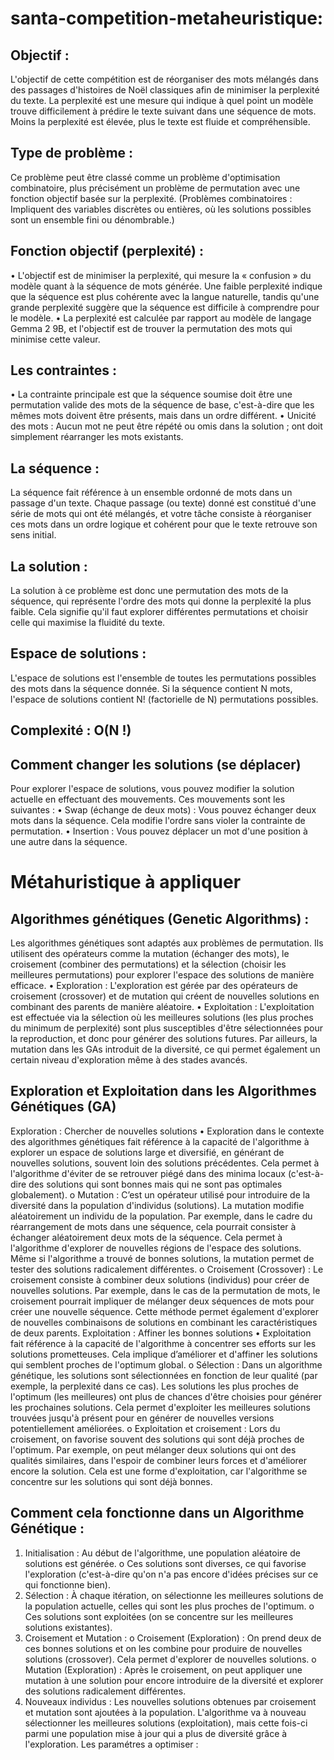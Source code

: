 # santa-competition-metaheuristique:
## Objectif :
L'objectif de cette compétition est de réorganiser des mots mélangés dans des passages d'histoires de Noël classiques afin de minimiser la perplexité du texte. La perplexité est une mesure qui indique à quel point un modèle trouve difficilement à prédire le texte suivant dans une séquence de mots. Moins la perplexité est élevée, plus le texte est fluide et compréhensible.
## Type de problème :
Ce problème peut être classé comme un problème d'optimisation combinatoire, plus précisément un problème de permutation avec une fonction objectif basée sur la perplexité.
(Problèmes combinatoires : Impliquent des variables discrètes ou entières, où les solutions possibles sont un ensemble fini ou dénombrable.)
## Fonction objectif (perplexité) :
•	L'objectif est de minimiser la perplexité, qui mesure la « confusion » du modèle quant à la séquence de mots générée. Une faible perplexité indique que la séquence est plus cohérente avec la langue naturelle, tandis qu'une grande perplexité suggère que la séquence est difficile à comprendre pour le modèle.
•	La perplexité est calculée par rapport au modèle de langage Gemma 2 9B, et l'objectif est de trouver la permutation des mots qui minimise cette valeur.
## Les contraintes :
•	La contrainte principale est que la séquence soumise doit être une permutation valide des mots de la séquence de base, c'est-à-dire que les mêmes mots doivent être présents, mais dans un ordre différent.
•	Unicité des mots : Aucun mot ne peut être répété ou omis dans la solution ; ont doit simplement réarranger les mots existants.
## La séquence :
La séquence fait référence à un ensemble ordonné de mots dans un passage d'un texte. Chaque passage (ou texte) donné est constitué d'une série de mots qui ont été mélangés, et votre tâche consiste à réorganiser ces mots dans un ordre logique et cohérent pour que le texte retrouve son sens initial.
## La solution :
La solution à ce problème est donc une permutation des mots de la séquence, qui représente l'ordre des mots qui donne la perplexité la plus faible. Cela signifie qu'il faut explorer différentes permutations et choisir celle qui maximise la fluidité du texte.
## Espace de solutions :
L'espace de solutions est l'ensemble de toutes les permutations possibles des mots dans la séquence donnée. Si la séquence contient N mots, l'espace de solutions contient N! (factorielle de N) permutations possibles.
## Complexité : O(N !)
## Comment changer les solutions (se déplacer)
Pour explorer l'espace de solutions, vous pouvez modifier la solution actuelle en effectuant des mouvements. Ces mouvements sont les suivantes :
•	Swap (échange de deux mots) : Vous pouvez échanger deux mots dans la séquence. Cela modifie l'ordre sans violer la contrainte de permutation.
•	Insertion : Vous pouvez déplacer un mot d'une position à une autre dans la séquence.

#  Métahuristique à appliquer
## Algorithmes génétiques (Genetic Algorithms) :
Les algorithmes génétiques sont adaptés aux problèmes de permutation. Ils utilisent des opérateurs comme la mutation (échanger des mots), le croisement (combiner des permutations) et la sélection (choisir les meilleures permutations) pour explorer l'espace des solutions de manière efficace.
• Exploration : L'exploration est gérée par des opérateurs de croisement (crossover) et de mutation qui créent de nouvelles solutions en combinant des parents de manière aléatoire.
• Exploitation : L'exploitation est effectuée via la sélection où les meilleures solutions (les plus proches du minimum de perplexité) sont plus susceptibles d'être sélectionnées pour la reproduction, et donc pour générer des solutions futures. Par ailleurs, la mutation dans les GAs introduit de la diversité, ce qui permet également un certain niveau d'exploration même à des stades avancés.
## Exploration et Exploitation dans les Algorithmes Génétiques (GA)
Exploration : Chercher de nouvelles solutions
•	Exploration dans le contexte des algorithmes génétiques fait référence à la capacité de l'algorithme à explorer un espace de solutions large et diversifié, en générant de nouvelles solutions, souvent loin des solutions précédentes. Cela permet à l'algorithme d'éviter de se retrouver piégé dans des minima locaux (c'est-à-dire des solutions qui sont bonnes mais qui ne sont pas optimales globalement).
o	Mutation : C’est un opérateur utilisé pour introduire de la diversité dans la population d'individus (solutions). La mutation modifie aléatoirement un individu de la population. Par exemple, dans le cadre du réarrangement de mots dans une séquence, cela pourrait consister à échanger aléatoirement deux mots de la séquence. Cela permet à l'algorithme d'explorer de nouvelles régions de l'espace des solutions. Même si l'algorithme a trouvé de bonnes solutions, la mutation permet de tester des solutions radicalement différentes.
o	Croisement (Crossover) : Le croisement consiste à combiner deux solutions (individus) pour créer de nouvelles solutions. Par exemple, dans le cas de la permutation de mots, le croisement pourrait impliquer de mélanger deux séquences de mots pour créer une nouvelle séquence. Cette méthode permet également d'explorer de nouvelles combinaisons de solutions en combinant les caractéristiques de deux parents.
Exploitation : Affiner les bonnes solutions
•	Exploitation fait référence à la capacité de l'algorithme à concentrer ses efforts sur les solutions prometteuses. Cela implique d’améliorer et d'affiner les solutions qui semblent proches de l'optimum global.
o	Sélection : Dans un algorithme génétique, les solutions sont sélectionnées en fonction de leur qualité (par exemple, la perplexité dans ce cas). Les solutions les plus proches de l'optimum (les meilleures) ont plus de chances d'être choisies pour générer les prochaines solutions. Cela permet d'exploiter les meilleures solutions trouvées jusqu'à présent pour en générer de nouvelles versions potentiellement améliorées.
o	Exploitation et croisement : Lors du croisement, on favorise souvent des solutions qui sont déjà proches de l'optimum. Par exemple, on peut mélanger deux solutions qui ont des qualités similaires, dans l'espoir de combiner leurs forces et d'améliorer encore la solution. Cela est une forme d'exploitation, car l'algorithme se concentre sur les solutions qui sont déjà bonnes.

## Comment cela fonctionne dans un Algorithme Génétique :
1.	Initialisation : Au début de l'algorithme, une population aléatoire de solutions est générée.
o	Ces solutions sont diverses, ce qui favorise l'exploration (c'est-à-dire qu'on n'a pas encore d'idées précises sur ce qui fonctionne bien).
2.	Sélection : À chaque itération, on sélectionne les meilleures solutions de la population actuelle, celles qui sont les plus proches de l'optimum.
o	Ces solutions sont exploitées (on se concentre sur les meilleures solutions existantes).
3.	Croisement et Mutation :
o	Croisement (Exploration) : On prend deux de ces bonnes solutions et on les combine pour produire de nouvelles solutions (crossover). Cela permet d'explorer de nouvelles solutions.
o	Mutation (Exploration) : Après le croisement, on peut appliquer une mutation à une solution pour encore introduire de la diversité et explorer des solutions radicalement différentes.
4.	Nouveaux individus : Les nouvelles solutions obtenues par croisement et mutation sont ajoutées à la population. L'algorithme va à nouveau sélectionner les meilleures solutions (exploitation), mais cette fois-ci parmi une population mise à jour qui a plus de diversité grâce à l'exploration.
Les paramétres a optimiser :
